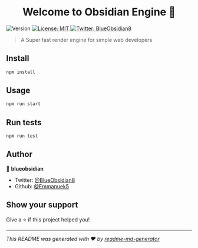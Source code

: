 <h1 align="center">Welcome to Obsidian Engine 👋</h1>
<p>
  <img alt="Version" src="https://img.shields.io/badge/version-1.0.0-blue.svg?cacheSeconds=2592000" />
  <a href="#" target="_blank">
    <img alt="License: MIT" src="https://img.shields.io/badge/License-MIT-yellow.svg" />
  </a>
  <a href="https://twitter.com/BlueObsidian8" target="_blank">
    <img alt="Twitter: BlueObsidian8" src="https://img.shields.io/twitter/follow/BlueObsidian8.svg?style=social" />
  </a>
</p>

> A Super fast render engine for simple web developers

## Install

```sh
npm install
```

## Usage

```sh
npm run start
```

## Run tests

```sh
npm run test
```

## Author

👤 **blueobsidian**

* Twitter: [@BlueObsidian8](https://twitter.com/BlueObsidian8)
* Github: [@Emmanuek5](https://github.com/Emmanuek5)

## Show your support

Give a ⭐️ if this project helped you!

***
_This README was generated with ❤️ by [readme-md-generator](https://github.com/kefranabg/readme-md-generator)_